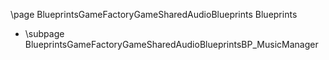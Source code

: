 \page BlueprintsGameFactoryGameSharedAudioBlueprints Blueprints
- \subpage BlueprintsGameFactoryGameSharedAudioBlueprintsBP_MusicManager
